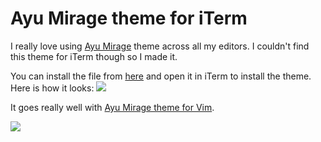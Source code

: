 # Ayu Mirage theme for iTerm
I really love using [Ayu Mirage](https://github.com/dempfi/ayu) theme across all my editors. I couldn't find this theme for iTerm though so I made it.

You can install the file from [here](https://cdn.rawgit.com/nikitavoloboev/my-mac-os/master/iterm/Ayu%20Mirage.itermcolors) and open it in iTerm to install the theme. Here is how it looks:
![](https://i.imgur.com/KZYHoa9.png)

It goes really well with [Ayu Mirage theme for Vim](https://github.com/ayu-theme/ayu-vim).

![](https://i.imgur.com/3cRnCm3.png)
